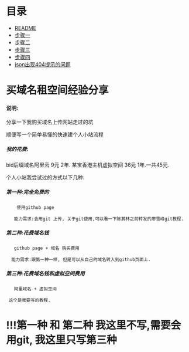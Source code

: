 # 目录
* [README](https://github.com/h615861768/creatwebsite)
* [步骤一](/步骤一/)
* [步骤二](/步骤二/)
* [步骤三](/步骤三/)
* [步骤四](/步骤四/)
* [json出现404提示的问题](/json无法解析提示404问题/)




# 买域名租空间经验分享

#### 说明:

分享一下我购买域名上传网站走过的坑

顺便写一个简单易懂的快速建个人小站流程

##### 我的花费:

bid后缀域名阿里云 9元 2年.    某宝香港主机虚拟空间  36元 1年.一共45元.

个人小站我尝试过的方式以下几种:

##### 第一种:完全免费的

```
    使用github page

   能力需求:会用git 上传, 关于git使用,可以看一下陈其林之前转发的廖雪峰git教程.
```

##### 第二种:花费域名钱

```
   github page + 域名 购买费用

  能力需求:跟第一种一样, 但是可以从自己的域名转入到github页面上.
```

##### 第三种:花费域名钱和虚拟空间费用

```
   阿里域名 + 虚拟空间

 这个是我要写的教程. 
```

# !!!第一种 和 第二种 我这里不写,需要会用git,  我这里只写第三种



